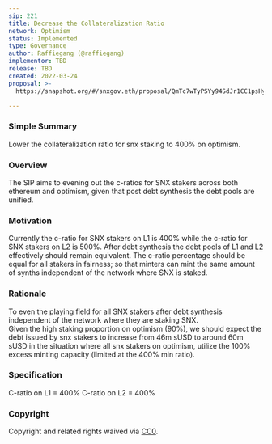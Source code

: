 ```yaml
---
sip: 221
title: Decrease the Collateralization Ratio
network: Optimism
status: Implemented
type: Governance
author: Raffiegang (@raffiegang)
implementor: TBD
release: TBD 
created: 2022-03-24
proposal: >-
  https://snapshot.org/#/snxgov.eth/proposal/QmTc7wTyPSYy94SdJr1CC1psHyXiDQ1VMPad9joHZFJRXW

---
```


### Simple Summary

Lower the collateralization ratio for snx staking to 400% on optimism.

### Overview

The SIP aims to evening out the c-ratios for SNX stakers across both ethereum and optimism, given that post debt synthesis the debt pools are unified. 

### Motivation

Currently the c-ratio for SNX stakers on L1 is 400% while the c-ratio for SNX stakers on L2 is 500%. After debt synthesis the debt pools of L1 and L2 effectively should remain equivalent. The c-ratio percentage should be equal for all stakers in fairness; so that minters can mint the same amount of synths independent of the network where SNX is staked. 

### Rationale
To even the playing field for all SNX stakers after debt synthesis independent of the network where they are staking SNX.   
Given the high staking proportion on optimism (90%), we should expect the debt issued by snx stakers to increase from 46m sUSD to around 60m sUSD in the situation where all snx stakers on optimism, utilize the 100% excess minting capacity (limited at the 400% min ratio).


### Specification

C-ratio on L1 = 400%
C-ratio on L2 = 400% 

### Copyright

Copyright and related rights waived via [CC0](https://creativecommons.org/publicdomain/zero/1.0/).